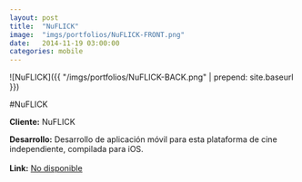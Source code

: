 ```yaml
---
layout:	post
title:	"NuFLICK"
image:	"imgs/portfolios/NuFLICK-FRONT.png"
date:   2014-11-19 03:00:00
categories: mobile
---
```

![NuFLICK]({{ "/imgs/portfolios/NuFLICK-BACK.png" | prepend: site.baseurl }})

#NuFLICK

**Cliente:** NuFLICK

**Desarrollo:** Desarrollo de aplicación móvil para esta plataforma de cine independiente, compilada para iOS.
<br><br>
**Link:**
<a class="link" href="#" target="blank"> No disponible</a>